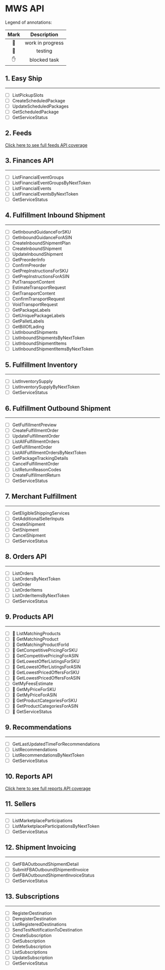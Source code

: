 # MWS API

Legend of annotations:

| Mark |    Description   |
|:----:|:----------------:|
|  🏃  | work in progress |
|  🧪  |     testing      |
|  ✋  |   blocked task   |

## 1. Easy Ship

---

- [ ] ListPickupSlots
- [ ] CreateScheduledPackage
- [ ] UpdateScheduledPackages
- [ ] GetScheduledPackage
- [ ] GetServiceStatus

## 2. Feeds

[Click here to see full feeds API coverage](./reportsAPI.md)

## 3. Finances API

---

- [ ] ListFinancialEventGroups
- [ ] ListFinancialEventGroupsByNextToken
- [ ] ListFinancialEvents
- [ ] ListFinancialEventsByNextToken
- [ ] GetServiceStatus

## 4. Fulfillment Inbound Shipment

---

- [ ] GetInboundGuidanceForSKU
- [ ] GetInboundGuidanceForASIN
- [ ] CreateInboundShipmentPlan
- [ ] CreateInboundShipment
- [ ] UpdateInboundShipment
- [ ] GetPreorderInfo
- [ ] ConfirmPreorder
- [ ] GetPrepInstructionsForSKU
- [ ] GetPrepInstructionsForASIN
- [ ] PutTransportContent
- [ ] EstimateTransportRequest
- [ ] GetTransportContent
- [ ] ConfirmTransportRequest
- [ ] VoidTransportRequest
- [ ] GetPackageLabels
- [ ] GetUniquePackageLabels
- [ ] GetPalletLabels
- [ ] GetBillOfLading
- [ ] ListInboundShipments
- [ ] ListInboundShipmentsByNextToken
- [ ] ListInboundShipmentItems
- [ ] ListInboundShipmentItemsByNextToken

## 5. Fulfillment Inventory

---

- [ ] ListInventorySupply
- [ ] ListInventorySupplyByNextToken
- [ ] GetServiceStatus

## 6. Fulfillment Outbound Shipment

---

- [ ] GetFulfillmentPreview
- [ ] CreateFulfillmentOrder
- [ ] UpdateFulfillmentOrder
- [ ] ListAllFulfillmentOrders
- [ ] GetFulfillmentOrder
- [ ] ListAllFulfillmentOrdersByNextToken
- [ ] GetPackageTrackingDetails
- [ ] CancelFulfillmentOrder
- [ ] ListReturnReasonCodes
- [ ] CreateFulfillmentReturn
- [ ] GetServiceStatus

## 7. Merchant Fulfillment

---

- [ ] GetEligibleShippingServices
- [ ] GetAdditionalSellerInputs
- [ ] CreateShipment
- [ ] GetShipment
- [ ] CancelShipment
- [ ] GetServiceStatus

## 8. Orders API

---

- [ ] ListOrders
- [ ] ListOrdersByNextToken
- [ ] GetOrder
- [ ] ListOrderItems
- [ ] ListOrderItemsByNextToken
- [ ] GetServiceStatus

## 9. Products API

---

- [ ] 🧪 ListMatchingProducts
- [ ] 🧪 GetMatchingProduct
- [ ] 🧪 GetMatchingProductForId
- [ ] 🧪 GetCompetitivePricingForSKU
- [ ] 🧪 GetCompetitivePricingForASIN
- [ ] 🧪 GetLowestOfferListingsForSKU
- [ ] 🧪 GetLowestOfferListingsForASIN
- [ ] 🧪 GetLowestPricedOffersForSKU
- [ ] 🧪 GetLowestPricedOffersForASIN
- [ ] GetMyFeesEstimate
- [ ] 🧪 GetMyPriceForSKU
- [ ] 🧪 GetMyPriceForASIN
- [ ] 🧪 GetProductCategoriesForSKU
- [ ] 🧪 GetProductCategoriesForASIN
- [ ] 🧪 GetServiceStatus

## 9. Recommendations

---

- [ ] GetLastUpdatedTimeForRecommendations
- [ ] ListRecommendations
- [ ] ListRecommendationsByNextToken
- [ ] GetServiceStatus

## 10. Reports API

[Click here to see full reports API coverage](./reportsAPI.md)

## 11. Sellers

---

- [ ] ListMarketplaceParticipations
- [ ] ListMarketplaceParticipationsByNextToken
- [ ] GetServiceStatus

## 12. Shipment Invoicing

---

- [ ] GetFBAOutboundShipmentDetail
- [ ] SubmitFBAOutboundShipmentInvoice
- [ ] GetFBAOutboundShipmentInvoiceStatus
- [ ] GetServiceStatus

## 13. Subscriptions

---

- [ ] RegisterDestination
- [ ] DeregisterDestination
- [ ] ListRegisteredDestinations
- [ ] SendTestNotificationToDestination
- [ ] CreateSubscription
- [ ] GetSubscription
- [ ] DeleteSubscription
- [ ] ListSubscriptions
- [ ] UpdateSubscription
- [ ] GetServiceStatus
